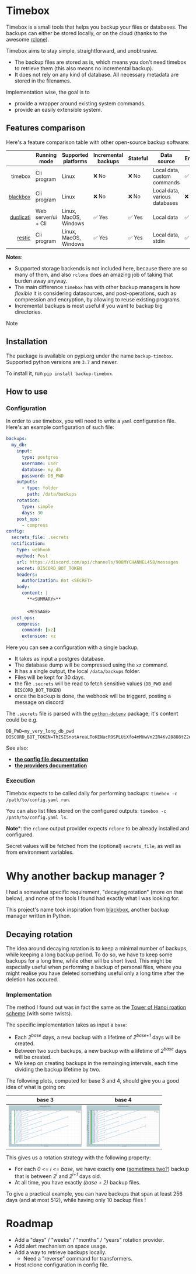 # Timebox

Timebox is a small tools that helps you backup your files or databases. The backups can either be stored locally, or on the cloud (thanks to the awesome [rclone](https://rclone.org/)).

Timebox aims to stay simple, straightforward, and unobtrusive. 
 - The backup files are stored as is, which means you don't need timebox to retrieve them (this also means no incremental backup).
 - It does not rely on any kind of database. All necessary metadata are stored in the filenames.

Implementation wise, the goal is to 
 - provide a wrapper around existing system commands.
 - provide an easily extensible system.

## Features comparison

Here's a feature comparison table with other open-source backup software:

|                                                     | Running mode        | Supported platforms   | Incremental backups | Stateful | Data source                   | Encryption | Integrated scheduler | Centralised configuration |
|----------------------------------------------------:|---------------------|-----------------------|---------------------|----------|-------------------------------|------------|----------------------|---------------------------|
| timebox                                             | Cli program         | Linux                 |                ❌ No | ❌ No     | Local data, custom commands   | ✅ Yes      | ❌ No                 | ✅ Yes                     |
| [blackbox](https://github.com/lemonsaurus/blackbox) | Cli program         | Linux                 | ❌ No                | ❌ No     | Local data, various databases | ❌ No       | ❌ No                 | ✅ Yes                     |
| [duplicati](https://github.com/duplicati/duplicati) | Web server/ui + Cli | Linux, MacOS, Windows | ✅ Yes               | ✅ Yes    | Local data                    | ✅ Yes      | ✅ Yes                | ✅ Yes                     |
| [restic](https://github.com/restic/restic)          | Cli program         | Linux, MacOS, Windows | ✅ Yes               | ✅ Yes    | Local data, stdin             | ✅ Yes      | ❌ No                 | ❌ No                      |

**Notes**:
 - Supported storage backends is not included here, because there are so many of them, and also `rclone` does an amazing job of taking that burden away anyway.
 - The main difference `timebox` has with other backup managers is how *flexible* it is considering datasources, and post-operations, such as compression and encryption, by allowing to reuse existing programs.
 - Incremental backups is most useful if you want to backup big directories.

Note 

## Installation

The package is available on pypi.org under the name `backup-timebox`. Supported python versions are `3.7` and newer.

To install it, run `pip install backup-timebox`.

## How to use

### Configuration

In order to use timebox, you will need to write a `yaml` configuration file. Here's an example configuration of such file:

```yaml
backups:
  my_db:
    input:
      type: postgres
      username: user
      database: my_db
      password: DB_PWD
    outputs:
      - type: folder
        path: /data/backups
    rotation:
      type: simple
      days: 30
    post_ops:
      - compress
config:
  secrets_file: .secrets
  notification:
    type: webhook
    method: Post
    url: https://discord.com/api/channels/908MYCHANNEL458/messages
    secret: DISCORD_BOT_TOKEN
    headers:
      Authorization: Bot <SECRET>
    body:
      content: |
        **<SUMMARY>**

        <MESSAGE>
  post_ops:
    compress:
      command: [xz]
      extension: xz
```

Here you can see a configuration with a single backup. 
 - It takes as input a postgres database.
 - The database dump will be compressed using the `xz` command.
 - It has a single output, the local `/data/backups` folder.
 - Files will be kept for 30 days.
 - the file `.secrets` will be read to fetch sensitive values (`DB_PWD` and `DISCORD_BOT_TOKEN`)
 - once the backup is done, the webhook will be triggerd, posting a message on discord

The `.secrets` file is parsed with the [`python-dotenv`](https://pypi.org/project/python-dotenv/) package; it's content could be e.g. 
```
DB_PWD=my_very_long_db_pwd
DISCORD_BOT_TOKEN=ThISISnotAreaLToKENacR9SPLUiXfo4mMHwVn2IR4Kv208O8tZ2q
```

See also:
- **[the config file documentation](/docs/main.md)**
- **[the providers documentation](/docs/providers.md)**

### Execution

Timebox expects to be called daily for performing backups: `timebox -c /path/to/config.yaml run`.

You can also list files stored on the configured outputs:  `timebox -c /path/to/config.yaml ls`.

**Note***: the `rclone` output provider expects `rclone` to be already installed and configured.

Secret values will be fetched from the (optional) `secrets_file`, as well as from environment variables.

# Why another backup manager ?

I had a somewhat specific requirement, "decaying rotation" (more on that below), and none of the tools I found had exactly what I was looking for.

This project's name took inspiration from [blackbox](https://github.com/lemonsaurus/blackbox), another backup manager written in Python.


## Decaying rotation

The idea around decaying rotation is to keep a minimal number of backups, while keeping a long backup period. To do so, we have to keep some backups for a long time, while other will be short lived. This might be especially useful when performing a backup of personal files, where you might realise you have deleted something useful only a long time after the deletion has occured.

### Implementation

The method I found out was in fact the same as the [Tower of Hanoi roation scheme](https://en.wikipedia.org/wiki/Backup_rotation_scheme#Tower_of_Hanoi) (with some twists).

The specific implementation takes as input a `base`:

 - Each *2<sup>base</sup>* days, a new backup with a lifetime of *2<sup>base+1</sup>* days will be created.
 - Between two such backups, a new backup with a lifetime of *2<sup>base</sup>* days will be created.
 - We keep on creating backups in the remainging intervals, each time dividing the backup lifetime by two.
 
The following plots, computed for base 3 and 4, should give you a good idea of what is going on:

| base 3 | base 4 |
| ------------- |:-------------:|
| <img src="./notebooks/base3.png" alt="decaying backup, base 3" width="200"/> | <img src="./notebooks/base4.png" alt="decaying backup, base 4" width="200"/> |

This gives us a rotation strategy with the following property:
 
- For each *0 <= i <= base*, we have exactly **one** ([sometimes two?](https://xkcd.com/2248/)) backup that is between *2<sup>i</sup>* and *2<sup>i+1</sup>* days old.
- At all time, you have exactly *(base + 2)* backup files.

To give a practical example, you can have backups that span at least 256 days (and at most 512), while having only 10 backup files !

# Roadmap

 - Add a "days" / "weeks" / "months" / "years" rotation provider.
 - Add alert mechanism on space usage.
 - Add a way to retrieve backups locally.
   - Need a "reverse" command for transformers.
 - Host rclone configuration in config file.
